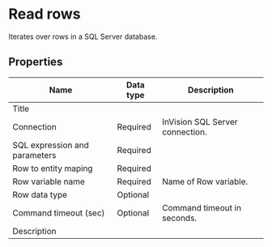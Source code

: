 # Read rows

Iterates over rows in a SQL Server database.




## Properties

| Name         | Data type       | Description                                       |
|--------------|-----------------|---------------------------------------------------|
| Title           |           |                        |
| Connection         | Required   | InVision SQL Server connection. |
| SQL expression and parameters   | Required      |  |
| Row to entity maping | Required  |   |
| Row variable name | Required  | Name of Row variable.  |
| Row data type | Optional  |   |
| Command timeout (sec) | Optional | Command timeout in seconds.|
| Description   |           |                  |
